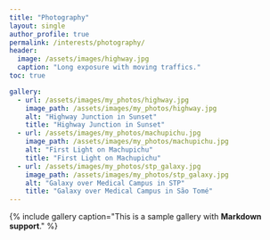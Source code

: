 ```yaml
---
title: "Photography"
layout: single
author_profile: true
permalink: /interests/photography/
header:
  image: /assets/images/highway.jpg
  caption: "Long exposure with moving traffics."
toc: true

gallery:
  - url: /assets/images/my_photos/highway.jpg
    image_path: /assets/images/my_photos/highway.jpg
    alt: "Highway Junction in Sunset"
    title: "Highway Junction in Sunset"
  - url: /assets/images/my_photos/machupichu.jpg
    image_path: /assets/images/my_photos/machupichu.jpg
    alt: "First Light on Machupichu"
    title: "First Light on Machupichu"
  - url: /assets/images/my_photos/stp_galaxy.jpg
    image_path: /assets/images/my_photos/stp_galaxy.jpg
    alt: "Galaxy over Medical Campus in STP"
    title: "Galaxy over Medical Campus in São Tomé"
---
```


{% include gallery caption="This is a sample gallery with **Markdown support**." %}
